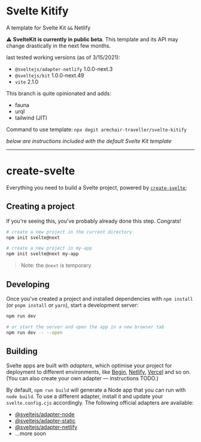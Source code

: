 # Svelte Kitify

A template for Svelte Kit `&&` Netlify

⚠ **SvelteKit is currently in public beta**. This template and its API may change drastically in the next few months.

last tested working versions (as of 3/15/2021):
- `@sveltejs/adapter-netlify` 1.0.0-next.3
- `@sveltejs/kit` 1.0.0-next.49
- `vite` 2.1.0

This branch is quite opinionated and adds:
- fauna
- urql
- tailwind (JIT)

Command to use template: `npx degit armchair-traveller/svelte-kitify`

_below are instructions included with the default Svelte Kit template_

---

# create-svelte

Everything you need to build a Svelte project, powered by [`create-svelte`](https://github.com/sveltejs/kit/tree/master/packages/create-svelte);

## Creating a project

If you're seeing this, you've probably already done this step. Congrats!

```bash
# create a new project in the current directory
npm init svelte@next

# create a new project in my-app
npm init svelte@next my-app
```

> Note: the `@next` is temporary

## Developing

Once you've created a project and installed dependencies with `npm install` (or `pnpm install` or `yarn`), start a development server:

```bash
npm run dev

# or start the server and open the app in a new browser tab
npm run dev -- --open
```

## Building

Svelte apps are built with _adapters_, which optimise your project for deployment to different environments, like [Begin](https://begin.com), [Netlify](https://www.netlify.com), [Vercel](https://vercel.com) and so on. (You can also create your own adapter — instructions TODO.)

By default, `npm run build` will generate a Node app that you can run with `node build`. To use a different adapter, install it and update your `svelte.config.cjs` accordingly. The following official adapters are available:

- [@sveltejs/adapter-node](https://github.com/sveltejs/kit/tree/master/packages/adapter-node)
- [@sveltejs/adapter-static](https://github.com/sveltejs/kit/tree/master/packages/adapter-static)
- [@sveltejs/adapter-netlify](https://github.com/sveltejs/kit/tree/master/packages/adapter-netlify)
- ...more soon
